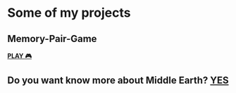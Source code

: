 # Some of my projects
## Memory-Pair-Game
[**PLAY :video_game:**](https://babayk0.github.io/Memory-Pair-Game/)
## Do you want know more about Middle Earth? [**YES**](babayK0.github.io/js-dom-midleearth/)
